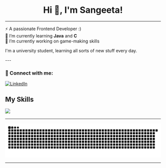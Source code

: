 <h1 align="center">Hi 👋, I'm Sangeeta!</h1>

---
⚡ A passionate Frontend Developer :) <br>
🌱 I’m currently learning **Java** and **C** <br>
🔭 I’m currently working on game-making skills

<p> I'm a university student, learning all sorts of new stuff every day.</p>
---

<h3 align="left">💬 Connect with me:</h3>
<!-- Add your social links here -->

<p align="left">
  <a href="https://www.linkedin.com/in/sangeeta-santokee" target="_blank">
    <img src="https://img.shields.io/badge/LinkedIn-blue?style=for-the-badge&logo=linkedin" alt="LinkedIn"/>
  </a>
</p>

<h2>My Skills</h2>
<p align="left">
  <a href="https://skillicons.dev">
    <img src="https://skillicons.dev/icons?i=js,html,css,c,cpp,firebase,flask,mysql,npm,notion,postman,py,r,react,replit,vscode&perline=8" />
  </a>
</p>

---

![Snake animation](https://github.com/SangeetaSantokee/SangeetaSantokee/blob/output/github-snake-dark.svg)

---
